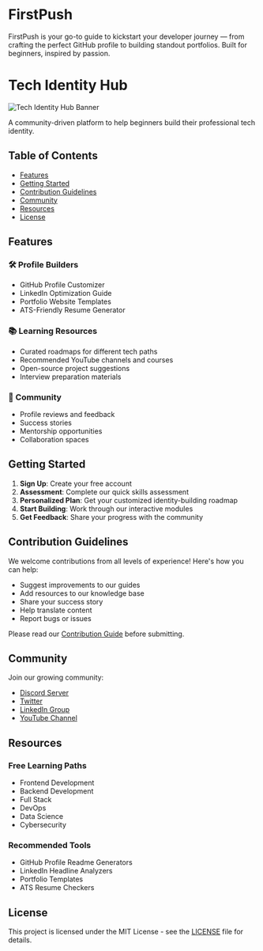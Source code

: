# FirstPush
FirstPush is your go-to guide to kickstart your developer journey — from crafting the perfect GitHub profile to building standout portfolios. Built for beginners, inspired by passion.
# Tech Identity Hub

![Tech Identity Hub Banner](https://example.com/path/to/banner.jpg)

A community-driven platform to help beginners build their professional tech identity.

## Table of Contents
- [Features](#features)
- [Getting Started](#getting-started)
- [Contribution Guidelines](#contribution-guidelines)
- [Community](#community)
- [Resources](#resources)
- [License](#license)

## Features

### 🛠 Profile Builders
- GitHub Profile Customizer
- LinkedIn Optimization Guide
- Portfolio Website Templates
- ATS-Friendly Resume Generator

### 📚 Learning Resources
- Curated roadmaps for different tech paths
- Recommended YouTube channels and courses
- Open-source project suggestions
- Interview preparation materials

### 👥 Community
- Profile reviews and feedback
- Success stories
- Mentorship opportunities
- Collaboration spaces

## Getting Started

1. **Sign Up**: Create your free account
2. **Assessment**: Complete our quick skills assessment
3. **Personalized Plan**: Get your customized identity-building roadmap
4. **Start Building**: Work through our interactive modules
5. **Get Feedback**: Share your progress with the community

## Contribution Guidelines

We welcome contributions from all levels of experience! Here's how you can help:

- Suggest improvements to our guides
- Add resources to our knowledge base
- Share your success story
- Help translate content
- Report bugs or issues

Please read our [Contribution Guide](CONTRIBUTING.md) before submitting.

## Community

Join our growing community:

- [Discord Server](#)
- [Twitter](#)
- [LinkedIn Group](#)
- [YouTube Channel](#)

## Resources

### Free Learning Paths
- Frontend Development
- Backend Development
- Full Stack
- DevOps
- Data Science
- Cybersecurity

### Recommended Tools
- GitHub Profile Readme Generators
- LinkedIn Headline Analyzers
- Portfolio Templates
- ATS Resume Checkers

## License

This project is licensed under the MIT License - see the [LICENSE](LICENSE) file for details.